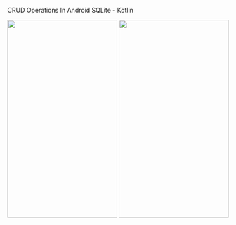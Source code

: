 CRUD Operations In Android SQLite - Kotlin






<img src="https://user-images.githubusercontent.com/16043212/99875942-64178680-2c19-11eb-9a47-7c47c2d7d31e.png" width="250" height="450" />

<img src="https://user-images.githubusercontent.com/16043212/99874991-fd429f00-2c11-11eb-90f4-727003bb8d79.png" width="250" height="450" />

